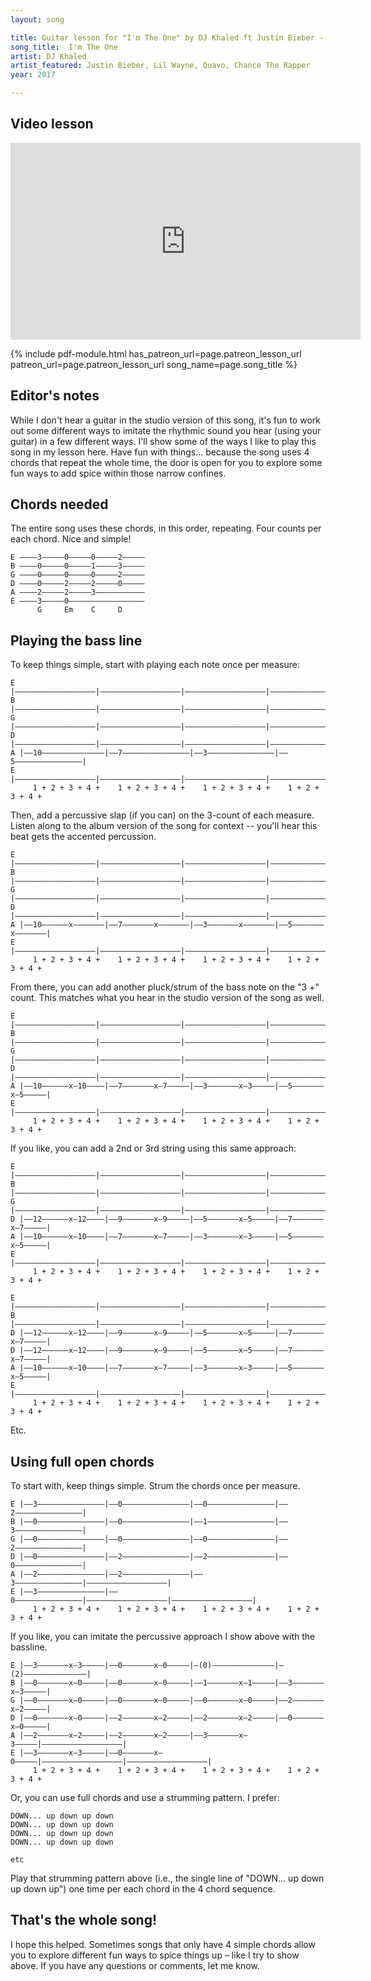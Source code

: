 ```yaml
---
layout: song

title: Guitar lesson for "I'm The One" by DJ Khaled ft Justin Bieber -- playsongnotes.com
song_title:  I'm The One
artist: DJ Khaled
artist_featured: Justin Bieber, Lil Wayne, Quavo, Chance The Rapper
year: 2017

---
```


## Video lesson

<iframe  width="560" height="315" src="https://www.youtube.com/embed/wXhF6C8AOIE?showinfo=0" frameborder="0" allowfullscreen></iframe>



{% include pdf-module.html has_patreon_url=page.patreon_lesson_url patreon_url=page.patreon_lesson_url song_name=page.song_title %}



## Editor's notes

While I don't hear a guitar in the studio version of this song, it's fun to work out some different ways to imitate the rhythmic sound you hear (using your guitar) in a few different ways. I'll show some of the ways I like to play this song in my lesson here. Have fun with things... because the song uses 4 chords that repeat the whole time, the door is open for you to explore some fun ways to add spice within those narrow confines.

## Chords needed

The entire song uses these chords, in this order, repeating. Four counts per each chord. Nice and simple!

    E ––––3–––––0–––––0–––––2–––––
    B ––––0–––––0–––––1–––––3–––––
    G ––––0–––––0–––––0–––––2–––––
    D ––––0–––––2–––––2–––––0–––––
    A ––––2–––––2–––––3–––––––––––
    E ––––3–––––0–––––––––––––––––
          G     Em    C     D

## Playing the bass line

To keep things simple, start with playing each note once per measure:

    E |––––––––––––––––––|––––––––––––––––––|––––––––––––––––––|––––––––––––––––––|
    B |––––––––––––––––––|––––––––––––––––––|––––––––––––––––––|––––––––––––––––––|
    G |––––––––––––––––––|––––––––––––––––––|––––––––––––––––––|––––––––––––––––––|
    D |––––––––––––––––––|––––––––––––––––––|––––––––––––––––––|––––––––––––––––––|
    A |––10––––––––––––––|––7–––––––––––––––|––3–––––––––––––––|––5–––––––––––––––|
    E |––––––––––––––––––|––––––––––––––––––|––––––––––––––––––|––––––––––––––––––|
         1 + 2 + 3 + 4 +    1 + 2 + 3 + 4 +    1 + 2 + 3 + 4 +    1 + 2 + 3 + 4 +  

Then, add a percussive slap (if you can) on the 3-count of each measure. Listen along to the album version of the song for context -- you'll hear this beat gets the accented percussion.

    E |––––––––––––––––––|––––––––––––––––––|––––––––––––––––––|––––––––––––––––––|
    B |––––––––––––––––––|––––––––––––––––––|––––––––––––––––––|––––––––––––––––––|
    G |––––––––––––––––––|––––––––––––––––––|––––––––––––––––––|––––––––––––––––––|
    D |––––––––––––––––––|––––––––––––––––––|––––––––––––––––––|––––––––––––––––––|
    A |––10––––––x–––––––|––7–––––––x–––––––|––3–––––––x–––––––|––5–––––––x–––––––|
    E |––––––––––––––––––|––––––––––––––––––|––––––––––––––––––|––––––––––––––––––|
         1 + 2 + 3 + 4 +    1 + 2 + 3 + 4 +    1 + 2 + 3 + 4 +    1 + 2 + 3 + 4 +  

From there, you can add another pluck/strum of the bass note on the "3 +" count. This matches what you hear in the studio version of the song as well.

    E |––––––––––––––––––|––––––––––––––––––|––––––––––––––––––|––––––––––––––––––|
    B |––––––––––––––––––|––––––––––––––––––|––––––––––––––––––|––––––––––––––––––|
    G |––––––––––––––––––|––––––––––––––––––|––––––––––––––––––|––––––––––––––––––|
    D |––––––––––––––––––|––––––––––––––––––|––––––––––––––––––|––––––––––––––––––|
    A |––10––––––x–10––––|––7–––––––x–7–––––|––3–––––––x–3–––––|––5–––––––x–5–––––|
    E |––––––––––––––––––|––––––––––––––––––|––––––––––––––––––|––––––––––––––––––|
         1 + 2 + 3 + 4 +    1 + 2 + 3 + 4 +    1 + 2 + 3 + 4 +    1 + 2 + 3 + 4 +  

If you like, you can add a 2nd or 3rd string using this same approach:

    E |––––––––––––––––––|––––––––––––––––––|––––––––––––––––––|––––––––––––––––––|
    B |––––––––––––––––––|––––––––––––––––––|––––––––––––––––––|––––––––––––––––––|
    G |––––––––––––––––––|––––––––––––––––––|––––––––––––––––––|––––––––––––––––––|
    D |––12––––––x–12––––|––9–––––––x–9–––––|––5–––––––x–5–––––|––7–––––––x–7–––––|
    A |––10––––––x–10––––|––7–––––––x–7–––––|––3–––––––x–3–––––|––5–––––––x–5–––––|
    E |––––––––––––––––––|––––––––––––––––––|––––––––––––––––––|––––––––––––––––––|
         1 + 2 + 3 + 4 +    1 + 2 + 3 + 4 +    1 + 2 + 3 + 4 +    1 + 2 + 3 + 4 +  

    E |––––––––––––––––––|––––––––––––––––––|––––––––––––––––––|––––––––––––––––––|
    B |––––––––––––––––––|––––––––––––––––––|––––––––––––––––––|––––––––––––––––––|
    D |––12––––––x–12––––|––9–––––––x–9–––––|––5–––––––x–5–––––|––7–––––––x–7–––––|
    D |––12––––––x–12––––|––9–––––––x–9–––––|––5–––––––x–5–––––|––7–––––––x–7–––––|
    A |––10––––––x–10––––|––7–––––––x–7–––––|––3–––––––x–3–––––|––5–––––––x–5–––––|
    E |––––––––––––––––––|––––––––––––––––––|––––––––––––––––––|––––––––––––––––––|
         1 + 2 + 3 + 4 +    1 + 2 + 3 + 4 +    1 + 2 + 3 + 4 +    1 + 2 + 3 + 4 +  

Etc.

## Using full open chords

To start with, keep things simple. Strum the chords once per measure.

    E |––3–––––––––––––––|––0–––––––––––––––|––0–––––––––––––––|––2–––––––––––––––|
    B |––0–––––––––––––––|––0–––––––––––––––|––1–––––––––––––––|––3–––––––––––––––|
    G |––0–––––––––––––––|––0–––––––––––––––|––0–––––––––––––––|––2–––––––––––––––|
    D |––0–––––––––––––––|––2–––––––––––––––|––2–––––––––––––––|––0–––––––––––––––|
    A |––2–––––––––––––––|––2–––––––––––––––|––3–––––––––––––––|––––––––––––––––––|
    E |––3–––––––––––––––|––0–––––––––––––––|––––––––––––––––––|––––––––––––––––––|
         1 + 2 + 3 + 4 +    1 + 2 + 3 + 4 +    1 + 2 + 3 + 4 +    1 + 2 + 3 + 4 +  

If you like, you can imitate the percussive approach I show above with the bassline.

    E |––3–––––––x–3–––––|––0–––––––x–0–––––|–(0)––––––––––––––|–(2)––––––––––––––|
    B |––0–––––––x–0–––––|––0–––––––x–0–––––|––1–––––––x–1–––––|––3–––––––x–3–––––|
    G |––0–––––––x–0–––––|––0–––––––x–0–––––|––0–––––––x–0–––––|––2–––––––x–2–––––|
    D |––0–––––––x–0–––––|––2–––––––x–2–––––|––2–––––––x–2–––––|––0–––––––x–0–––––|
    A |––2–––––––x–2–––––|––2–––––––x–2–––––|––3–––––––x–3–––––|––––––––––––––––––|
    E |––3–––––––x–3–––––|––0–––––––x–0–––––|––––––––––––––––––|––––––––––––––––––|
         1 + 2 + 3 + 4 +    1 + 2 + 3 + 4 +    1 + 2 + 3 + 4 +    1 + 2 + 3 + 4 +  

Or, you can use full chords and use a strumming pattern. I prefer:

    DOWN... up down up down
    DOWN... up down up down
    DOWN... up down up down
    DOWN... up down up down

    etc

Play that strumming pattern above (i.e., the single line of "DOWN... up down up down up") one time per each chord in the 4 chord sequence.

## That's the whole song!

I hope this helped. Sometimes songs that only have 4 simple chords allow you to explore different fun ways to spice things up – like I try to show above. If you have any questions or comments, let me know.
